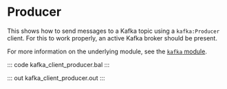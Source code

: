 # Producer

This shows how to send messages to a Kafka topic using a `kafka:Producer` client. For this to work properly, an active Kafka broker should be present.

For more information on the underlying module, see the [`kafka` module](https://lib.ballerina.io/ballerinax/kafka/latest).

::: code kafka_client_producer.bal :::

::: out kafka_client_producer.out :::
